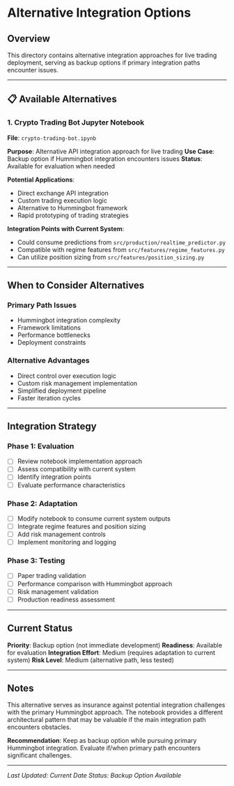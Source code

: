 # Alternative Integration Options

## Overview
This directory contains alternative integration approaches for live trading deployment, serving as backup options if primary integration paths encounter issues.

---

## 📋 Available Alternatives

### 1. **Crypto Trading Bot Jupyter Notebook**
**File**: `crypto-trading-bot.ipynb`

**Purpose**: Alternative API integration approach for live trading
**Use Case**: Backup option if Hummingbot integration encounters issues
**Status**: Available for evaluation when needed

**Potential Applications**:
- Direct exchange API integration
- Custom trading execution logic
- Alternative to Hummingbot framework
- Rapid prototyping of trading strategies

**Integration Points with Current System**:
- Could consume predictions from `src/production/realtime_predictor.py`
- Compatible with regime features from `src/features/regime_features.py`
- Can utilize position sizing from `src/features/position_sizing.py`

---

## When to Consider Alternatives

### Primary Path Issues
- Hummingbot integration complexity
- Framework limitations
- Performance bottlenecks
- Deployment constraints

### Alternative Advantages
- Direct control over execution logic
- Custom risk management implementation
- Simplified deployment pipeline
- Faster iteration cycles

---

## Integration Strategy

### Phase 1: Evaluation
- [ ] Review notebook implementation approach
- [ ] Assess compatibility with current system
- [ ] Identify integration points
- [ ] Evaluate performance characteristics

### Phase 2: Adaptation
- [ ] Modify notebook to consume current system outputs
- [ ] Integrate regime features and position sizing
- [ ] Add risk management controls
- [ ] Implement monitoring and logging

### Phase 3: Testing
- [ ] Paper trading validation
- [ ] Performance comparison with Hummingbot approach
- [ ] Risk management validation
- [ ] Production readiness assessment

---

## Current Status

**Priority**: Backup option (not immediate development)
**Readiness**: Available for evaluation
**Integration Effort**: Medium (requires adaptation to current system)
**Risk Level**: Medium (alternative path, less tested)

---

##  Notes

This alternative serves as insurance against potential integration challenges with the primary Hummingbot approach. The notebook provides a different architectural pattern that may be valuable if the main integration path encounters obstacles.

**Recommendation**: Keep as backup option while pursuing primary Hummingbot integration. Evaluate if/when primary path encounters significant challenges.

---

*Last Updated: Current Date*
*Status: Backup Option Available*